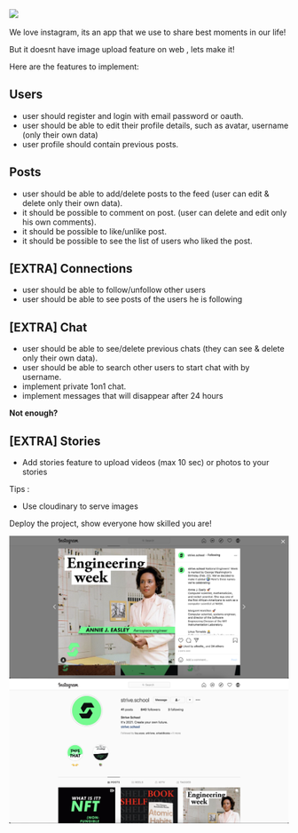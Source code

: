 <img src="https://www.freepnglogos.com/uploads/instagram-logo-png-transparent-0.png" width="400">

We love instagram, its an app that we use to share best moments in our life!

But it doesnt have image upload feature on web , lets make it!

Here are the features to implement:

## Users

- user should register and login with email password or oauth.
- user should be able to edit their profile details, such as avatar, username (only their own data)
- user profile should contain previous posts.

## Posts

- user should be able to add/delete posts to the feed (user can edit & delete only their own data).
- it should be possible to comment on post. (user can delete and edit only his own comments).
- it should be possible to like/unlike post.
- it should be possible to see the list of users who liked the post.


## [EXTRA] Connections

- user should be able to follow/unfollow other users
- user should be able to see posts of the users he is following

## [EXTRA] Chat

- user should be able to see/delete previous chats (they can see & delete only their own data).
- user should be able to search other users to start chat with by username.
- implement private 1on1 chat.
- implement messages that will disappear after 24 hours

**Not enough?**

## [EXTRA] Stories

- Add stories feature to upload videos (max 10 sec) or photos to your stories

Tips :

 - Use cloudinary to serve images

Deploy the project, show everyone how skilled you are!


<img src="ig0.png">
<img src="ig1.png">
